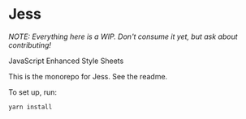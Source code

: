 # Jess
_NOTE: Everything here is a WIP. Don't consume it yet, but ask about contributing!_

JavaScript Enhanced Style Sheets

This is the monorepo for Jess. See the readme.

To set up, run:
```
yarn install
```